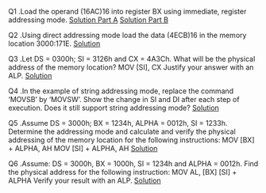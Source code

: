 Q1 .Load the operand (16AC)16 into register BX using immediate, register addressing mode.
[Solution Part A](q1a.asm)
[Solution Part B](q1b.asm)

Q2 .Using direct addressing mode load the data (4ECB)16 in the memory location 3000:171E.
[Solution](q2.asm)

Q3 .Let DS = 0300h; SI = 3126h and CX = 4A3Ch. What will be the physical address of the memory location?
MOV [SI], CX
Justify your answer with an ALP.
[Solution](q3.asm)

Q4 .In the example of string addressing mode, replace the command ‘MOVSB’ by ‘MOVSW’. Show the change in SI and DI after each step of execution. Does it still support string addressing mode?
[Solution](q4.asm)

Q5 .Assume DS = 3000h; BX = 1234h, ALPHA = 0012h, SI = 1233h. Determine the addressing mode and calculate and verify the physical addressing of the memory location for the following instructions:
MOV [BX] + ALPHA, AH MOV [SI] + ALPHA, AH
[Solution](q5.asm)

Q6 .Assume: DS = 3000h, BX = 1000h, SI = 1234h and ALPHA = 0012h. Find the physical address for the following instruction:
MOV AL, [BX] [SI] + ALPHA
Verify your result with an ALP.
[Solution](q6.asm)

